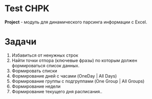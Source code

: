 # Test CHPK

**Project** - модуль для динамического парсинга информации с Excel.

# Задачи

1. Избавиться от ненужных строк
2. Найти точки отпора (ключевые фразы) по которым должен формироваться список данных.
3. Формировать списки
1. Формирование дней с часами (OneDay | All Days)
2. Формирование группы с подгруппами (One Group | All Groups)
3. Формирование недели
4. Формирование текущего дня расписания..
